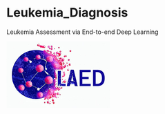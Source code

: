 # Leukemia_Diagnosis
 Leukemia Assessment via End-to-end Deep Learning                                                         


![LOGO](https://raw.githubusercontent.com/ZhangChenLab/LAED/main/README/OIG.png)  
